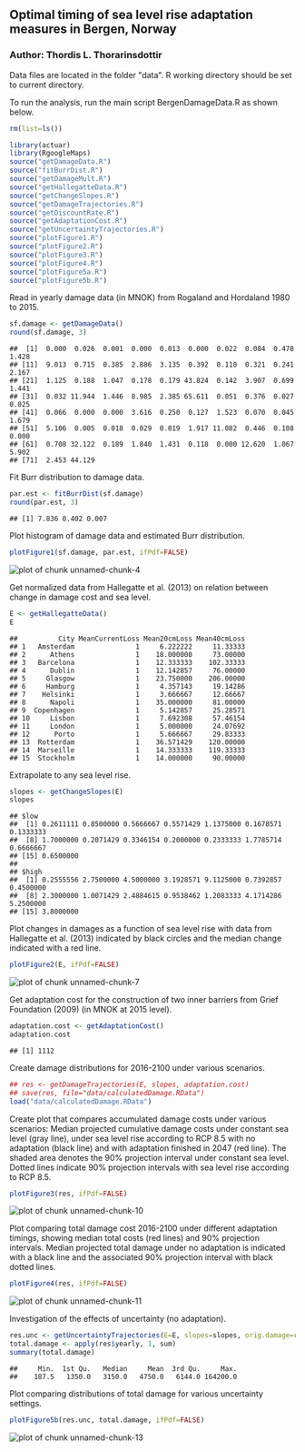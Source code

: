 ## Optimal timing of sea level rise adaptation measures in Bergen, Norway
### Author: Thordis L. Thorarinsdottir
    
Data files are located in the folder "data".
R working directory should be set to current directory.

To run the analysis, run the main script BergenDamageData.R as shown below. 


```r
rm(list=ls())

library(actuar)
library(RgoogleMaps)
source("getDamageData.R")
source("fitBurrDist.R")
source("getDamageMult.R")
source("getHallegatteData.R")
source("getChangeSlopes.R")
source("getDamageTrajectories.R")
source("getDiscountRate.R")
source("getAdaptationCost.R")
source("getUncertaintyTrajectories.R")
source("plotFigure1.R")
source("plotFigure2.R")
source("plotFigure3.R")
source("plotFigure4.R")
source("plotFigure5a.R")
source("plotFigure5b.R")
```

Read in yearly damage data (in MNOK) from Rogaland and Hordaland 1980 to 2015.

```r
sf.damage <- getDamageData()
round(sf.damage, 3)
```

```
##  [1]  0.000  0.026  0.001  0.000  0.013  0.000  0.022  0.084  0.478  1.428
## [11]  9.013  0.715  0.385  2.886  3.135  0.392  0.110  0.321  0.241  2.167
## [21]  1.125  0.188  1.047  0.178  0.179 43.824  0.142  3.907  0.699  1.441
## [31]  0.032 11.944  1.446  8.985  2.385 65.611  0.051  0.376  0.027  0.025
## [41]  0.066  0.000  0.000  3.616  0.250  0.127  1.523  0.070  0.045  1.679
## [51]  5.106  0.005  0.018  0.029  0.019  1.917 11.082  0.446  0.108  0.000
## [61]  0.708 32.122  0.189  1.840  1.431  0.118  0.000 12.620  1.067  5.902
## [71]  2.453 44.129
```

Fit Burr distribution to damage data.   

```r
par.est <- fitBurrDist(sf.damage)
round(par.est, 3)
```

```
## [1] 7.836 0.402 0.007
```

Plot histogram of damage data and estimated Burr distribution. 

```r
plotFigure1(sf.damage, par.est, ifPdf=FALSE)
```

![plot of chunk unnamed-chunk-4](figure/unnamed-chunk-4-1.png)

Get normalized data from Hallegatte et al. (2013) on relation between change in damage cost and sea level.  

```r
E <- getHallegatteData()
E
```

```
##          City MeanCurrentLoss Mean20cmLoss Mean40cmLoss
## 1   Amsterdam               1     6.222222     11.33333
## 2      Athens               1    18.000000     73.00000
## 3   Barcelona               1    12.333333    102.33333
## 4      Dublin               1    12.142857     76.00000
## 5     Glasgow               1    23.750000    206.00000
## 6     Hamburg               1     4.357143     19.14286
## 7    Helsinki               1     3.666667     12.66667
## 8      Napoli               1    35.000000     81.00000
## 9  Copenhagen               1     5.142857     25.28571
## 10     Lisbon               1     7.692308     57.46154
## 11     London               1     5.000000     24.07692
## 12      Porto               1     5.666667     29.83333
## 13  Rotterdam               1    36.571429    120.00000
## 14  Marseille               1    14.333333    119.33333
## 15  Stockholm               1    14.000000     90.00000
```
Extrapolate to any sea level rise. 

```r
slopes <- getChangeSlopes(E)
slopes
```

```
## $low
##  [1] 0.2611111 0.8500000 0.5666667 0.5571429 1.1375000 0.1678571 0.1333333
##  [8] 1.7000000 0.2071429 0.3346154 0.2000000 0.2333333 1.7785714 0.6666667
## [15] 0.6500000
## 
## $high
##  [1] 0.2555556 2.7500000 4.5000000 3.1928571 9.1125000 0.7392857 0.4500000
##  [8] 2.3000000 1.0071429 2.4884615 0.9538462 1.2083333 4.1714286 5.2500000
## [15] 3.8000000
```

Plot changes in damages as a function of sea level rise with data from Hallegatte et al. (2013) indicated by black circles and the median change indicated with a red line. 

```r
plotFigure2(E, ifPdf=FALSE)
```

![plot of chunk unnamed-chunk-7](figure/unnamed-chunk-7-1.png)

Get adaptation cost for the construction of two inner barriers from Grief Foundation (2009) (in MNOK at 2015 level).   

```r
adaptation.cost <- getAdaptationCost() 
adaptation.cost
```

```
## [1] 1112
```

Create damage distributions for 2016-2100 under various scenarios. 

```r
## res <- getDamageTrajectories(E, slopes, adaptation.cost) 
## save(res, file="data/calculatedDamage.RData")
load("data/calculatedDamage.RData")
```

Create plot that compares accumulated damage costs under various scenarios: Median projected cumulative damage costs under constant sea level (gray line), under sea level rise according to RCP 8.5 with no adaptation (black line) and with adaptation finished in 2047 (red line). The shaded area denotes the 90% projection interval under constant sea level.  Dotted lines indicate 90% projection intervals with sea level rise according to RCP 8.5.   

```r
plotFigure3(res, ifPdf=FALSE) 
```

![plot of chunk unnamed-chunk-10](figure/unnamed-chunk-10-1.png)

Plot comparing total damage cost 2016-2100 under different adaptation timings, showing median total costs (red lines) and 90% projection intervals. Median projected total damage under no adaptation is indicated with a black line and the associated 90% projection interval with black dotted lines. 

```r
plotFigure4(res, ifPdf=FALSE) 
```

![plot of chunk unnamed-chunk-11](figure/unnamed-chunk-11-1.png)

Investigation of the effects of uncertainty (no adaptation).

```r
res.unc <- getUncertaintyTrajectories(E=E, slopes=slopes, orig.damage=res$orig, damage.scenario=res$scenario)
total.damage <- apply(res$yearly, 1, sum)
summary(total.damage)
```

```
##     Min.  1st Qu.   Median     Mean  3rd Qu.     Max. 
##    187.5   1350.0   3150.0   4750.0   6144.0 164200.0
```

Plot comparing distributions of total damage for various uncertainty settings.

```r
plotFigure5b(res.unc, total.damage, ifPdf=FALSE)
```

![plot of chunk unnamed-chunk-13](figure/unnamed-chunk-13-1.png)









